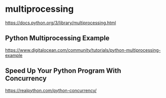 # multiprocessing 

https://docs.python.org/3/library/multiprocessing.html

## Python Multiprocessing Example

https://www.digitalocean.com/community/tutorials/python-multiprocessing-example

## Speed Up Your Python Program With Concurrency

https://realpython.com/python-concurrency/

